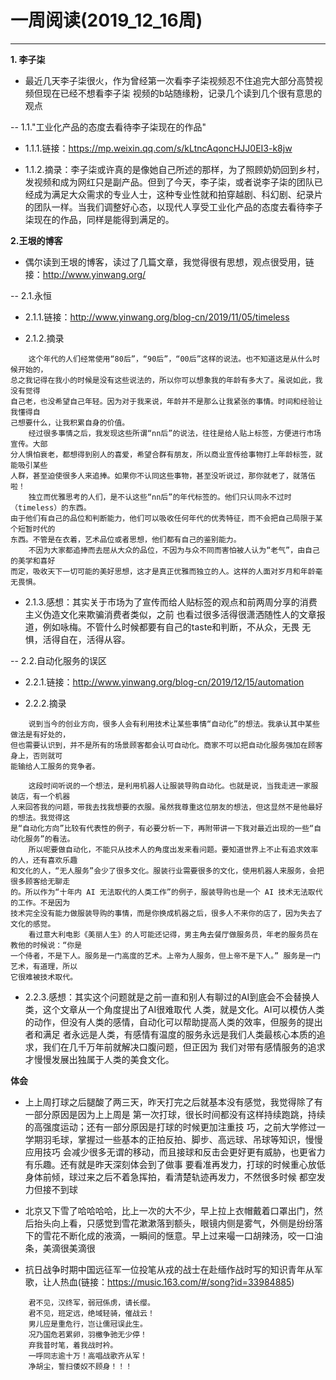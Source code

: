 # 一周阅读(2019_12_16周)

---

**1. 李子柒**

- 最近几天李子柒很火，作为曾经第一次看李子柒视频忍不住追完大部分高赞视频但现在已经不想看李子柒
视频的b站随缘粉，记录几个读到几个很有意思的观点

-- 1.1."工业化产品的态度去看待李子柒现在的作品"

- 1.1.1.链接：https://mp.weixin.qq.com/s/kLtncAqoncHJJ0EI3-k8jw

- 1.1.2.摘录：李子柒或许真的是像她自己所述的那样，为了照顾奶奶回到乡村，发视频和成为网红只是副产品。但到了今天，李子柒，或者说李子柒的团队已经成为满足大众需求的专业人士，这种专业性就和拍穿越剧、科幻剧、纪录片的团队一样。当我们调整好心态，以现代人享受工业化产品的态度去看待李子柒现在的作品，同样是能得到满足的。



**2.王垠的博客**

- 偶尔读到王垠的博客，读过了几篇文章，我觉得很有思想，观点很受用，链接：http://www.yinwang.org/

-- 2.1.永恒

- 2.1.1.链接：http://www.yinwang.org/blog-cn/2019/11/05/timeless

- 2.1.2.摘录
~~~
    这个年代的人们经常使用“80后”，“90后”，“00后”这样的说法。也不知道这是从什么时候开始的，  
总之我记得在我小的时候是没有这些说法的，所以你可以想象我的年龄有多大了。虽说如此，我没有觉得  
自己老，也没希望自己年轻。因为对于我来说，年龄并不是那么让我紧张的事情。时间和经验让我懂得自  
己想要什么，让我积累自身的价值。  
    经过很多事情之后，我发现这些所谓“nn后”的说法，往往是给人贴上标签，方便进行市场宣传。大部  
分人惧怕衰老，都想得到别人的喜爱，希望合群有朋友，所以商业宣传给事物打上年龄标签，就能吸引某些  
人群，甚至迫使很多人来追捧。如果你不认同这些事物，甚至没听说过，那你就老了，就落伍啦！  
    独立而优雅思考的人们，是不认这些“nn后”的年代标签的。他们只认同永不过时（timeless）的东西。  
由于他们有自己的品位和判断能力，他们可以吸收任何年代的优秀特征，而不会把自己局限于某个短暂时代的  
东西。不管是在衣着，艺术品位或者思想，他们都有自己的鉴别能力。  
    不因为大家都追捧而去屈从大众的品位，不因为与众不同而害怕被人认为“老气”，由自己的美学和喜好  
而定，吸收天下一切可能的美好思想，这才是真正优雅而独立的人。这样的人面对岁月和年龄毫无畏惧。  

~~~

- 2.1.3.感想：其实关于市场为了宣传而给人贴标签的观点和前两周分享的消费主义伪造文化来欺骗消费者类似，之前
也看过很多活得很潇洒随性人的文章报道，例如咏梅。不管什么时候都要有自己的taste和判断，不从众，无畏
无惧，活得自在，活得从容。


-- 2.2.自动化服务的误区

- 2.2.1.链接：http://www.yinwang.org/blog-cn/2019/12/15/automation

- 2.2.2.摘录
~~~
    说到当今的创业方向，很多人会有利用技术让某些事情“自动化”的想法。我承认其中某些做法是有好处的，  
但也需要认识到，并不是所有的场景顾客都会认可自动化。商家不可以把自动化服务强加在顾客身上，否则就可  
能输给人工服务的竞争者。  

    这段时间听说的一个想法，是利用机器人让服装导购自动化。也就是说，当我走进一家服装店，有一个机器  
人来回答我的问题，带我去找我想要的衣服。虽然我尊重这位朋友的想法，但这显然不是他最好的想法。我觉得这  
是“自动化方向”比较有代表性的例子，有必要分析一下，再附带讲一下我对最近出现的一些“自动化服务”的看法。  
    所以呢要做自动化，不能只从技术人的角度出发来看问题。要知道世界上不止有追求效率的人，还有喜欢乐趣  
和文化的人，“无人服务”会少了很多文化。服装行业需要很多的文化，使用机器人来服务，会把很多顾客给无聊走  
的。所以作为“十年内 AI 无法取代的人类工作”的例子，服装导购也是一个 AI 技术无法取代的工作。不是因为  
技术完全没有能力做服装导购的事情，而是你换成机器之后，很多人不来你的店了，因为失去了文化的感觉。  
    看过意大利电影《美丽人生》的人可能还记得，男主角去餐厅做服务员，年老的服务员在教他的时候说：“你是  
一个侍者，不是下人。服务是一门高度的艺术。上帝为人服务，但上帝不是下人。” 服务是一门艺术，有道理，所以  
它很难被技术取代。  

~~~

- 2.2.3.感想：其实这个问题就是之前一直和别人有聊过的AI到底会不会替换人类，这个文章从一个角度提出了AI很难取代
人类，就是文化。AI可以模仿人类的动作，但没有人类的感情，自动化可以帮助提高人类的效率，但服务的提出者和满足
者永远是人类，有感情有温度的服务永远是我们人类最核心本质的追求，我们在几千万年前就解决口腹问题，但正因为
我们对带有感情服务的追求才慢慢发展出独属于人类的美食文化。



**体会**

- 上上周打球之后腿酸了两三天，昨天打完之后就基本没有感觉，我觉得除了有一部分原因是因为上上周是
第一次打球，很长时间都没有这样持续跑跳，持续的高强度运动；还有一部分原因是打球的时候更加注重技
巧，之前大学修过一学期羽毛球，掌握过一些基本的正拍反拍、脚步、高远球、吊球等知识，慢慢应用技巧
会减少很多无谓的移动，而且接球和反击会更好更有威胁，也更省力有乐趣。还有就是昨天深刻体会到了做事
要看准再发力，打球的时候重心放低身体前倾，球过来之后不着急挥拍，看清楚轨迹再发力，不然很多时候
都空发力但接不到球

- 北京又下雪了哈哈哈哈，比上一次的大不少，早上拉上衣帽戴着口罩出门，然后抬头向上看，只感觉到雪花漱漱落到额头，眼镜内侧是雾气，外侧是纷纷落下的雪花不断化成的液滴，一瞬间的惬意。早上过来嘬一口胡辣汤，咬一口油条，美滴很美滴很

- 抗日战争时期中国远征军一位投笔从戎的战士在赴缅作战时写的知识青年从军歌，让人热血(链接：https://music.163.com/#/song?id=33984885)
~~~
    君不见，汉终军，弱冠係虏，请长缨。  
    君不见，班定远，绝域轻骑，催战云！  
    男儿应是重危行，岂让儒冠误此生。  
    况乃国危若累卵，羽檄争驰无少停！  
    弃我昔时笔，着我战时衿。  
    一呼同志逾十万！高唱战歌齐从军！  
    净胡尘，誓扫倭奴不顾身！！！  
~~~
